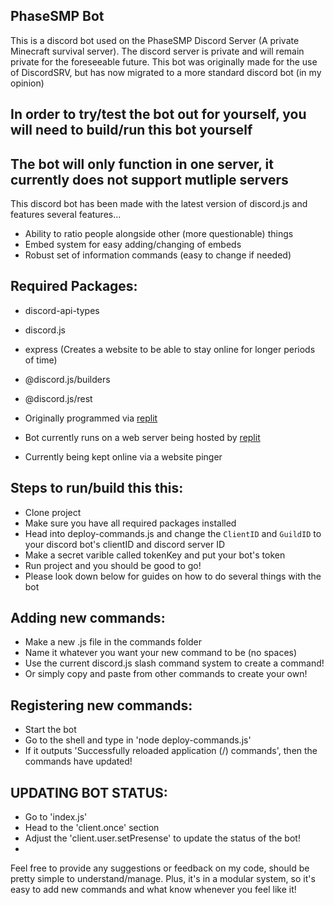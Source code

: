 ## PhaseSMP Bot

This is a discord bot used on the PhaseSMP Discord Server (A private Minecraft survival server). The discord server is private and will remain private for the foreseeable future. This bot was originally made for the use of DiscordSRV, but has now migrated to a more standard discord bot (in my opinion)

## In order to try/test the bot out for yourself, you will need to build/run this bot yourself

## The bot will only function in one server, it currently does not support mutliple servers

This discord bot has been made with the latest version of discord.js and features several features...
- Ability to ratio people alongside other (more questionable) things
- Embed system for easy adding/changing of embeds
- Robust set of information commands (easy to change if needed)

## Required Packages:
- discord-api-types
- discord.js
- express (Creates a website to be able to stay online for longer periods of time)
- @discord.js/builders
- @discord.js/rest

- Originally programmed via [replit](https://replit.com)
- Bot currently runs on a web server being hosted by [replit](https://replit.com)
- Currently being kept online via a website pinger 

## Steps to run/build this this:
- Clone project
- Make sure you have all required packages installed
- Head into deploy-commands.js and change the `ClientID` and `GuildID` to your discord bot's clientID and discord server ID
- Make a secret varible called tokenKey and put your bot's token
- Run project and you should be good to go!
- Please look down below for guides on how to do several things with the bot

## Adding new commands:
- Make a new .js file in the commands folder 
- Name it whatever you want your new command to be (no spaces)
- Use the current discord.js slash command system to create a command!
- Or simply copy and paste from other commands to create your own!

## Registering new commands:
- Start the bot
- Go to the shell and type in 'node deploy-commands.js'
- If it outputs 'Successfully reloaded application (/) commands', then the commands have updated!

## UPDATING BOT STATUS:
- Go to 'index.js'
- Head to the 'client.once' section
- Adjust the 'client.user.setPresense' to update the status of the bot!
- 
Feel free to provide any suggestions or feedback on my code, should be pretty simple to understand/manage. Plus, it's in a modular system, so it's easy to add new commands and what know whenever you feel like it!
